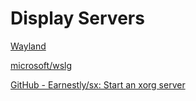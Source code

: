 # Display Servers

[Wayland](Display%20Se%20bff5d/Wayland%208daba.md)

[microsoft/wslg](https://github.com/microsoft/wslg)

[GitHub - Earnestly/sx: Start an xorg server](https://github.com/earnestly/sx)